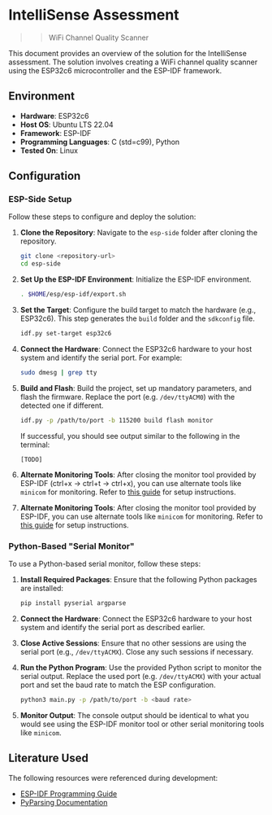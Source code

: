 # IntelliSense Assessment

>> WiFi Channel Quality Scanner

This document provides an overview of the solution for the IntelliSense assessment. The solution involves creating a WiFi channel quality scanner using the ESP32c6 microcontroller and the ESP-IDF framework.

## Environment

- **Hardware**: ESP32c6
- **Host OS**: Ubuntu LTS 22.04
- **Framework**: ESP-IDF
- **Programming Languages**: C (std=c99), Python
- **Tested On**: Linux

## Configuration

### ESP-Side Setup

Follow these steps to configure and deploy the solution:

1. **Clone the Repository**:
   Navigate to the `esp-side` folder after cloning the repository.
   ```bash
   git clone <repository-url>
   cd esp-side
   ```

2. **Set Up the ESP-IDF Environment**:
   Initialize the ESP-IDF environment.
   ```bash
   . $HOME/esp/esp-idf/export.sh
   ```

3. **Set the Target**:
   Configure the build target to match the hardware (e.g., ESP32c6). This step generates the `build` folder and the `sdkconfig` file.
   ```bash
   idf.py set-target esp32c6
   ```

4. **Connect the Hardware**:
   Connect the ESP32c6 hardware to your host system and identify the serial port. For example:
   ```bash
   sudo dmesg | grep tty
   ```

5. **Build and Flash**:
   Build the project, set up mandatory parameters, and flash the firmware. Replace the port (e.g. `/dev/ttyACM0`) with the detected one if different.
   ```bash
   idf.py -p /path/to/port -b 115200 build flash monitor
   ```
   If successful, you should see output similar to the following in the terminal:
   ```
   [TODO]
   ```

6. **Alternate Monitoring Tools**:
   After closing the monitor tool provided by ESP-IDF (ctrl+x &rarr; ctrl+t &rarr; ctrl+x), you can use alternate tools like `minicom` for monitoring. Refer to [this guide](https://wiki.emacinc.com/wiki/Getting_Started_With_Minicom) for setup instructions.
6. **Alternate Monitoring Tools**:
   After closing the monitor tool provided by ESP-IDF, you can use alternate tools like `minicom` for monitoring. Refer to [this guide](https://wiki.emacinc.com/wiki/Getting_Started_With_Minicom) for setup instructions.

### Python-Based "Serial Monitor"

To use a Python-based serial monitor, follow these steps:

1. **Install Required Packages**:
   Ensure that the following Python packages are installed:
   ```bash
   pip install pyserial argparse
   ```

2. **Connect the Hardware**:
   Connect the ESP32c6 hardware to your host system and identify the serial port as described earlier.

3. **Close Active Sessions**:
   Ensure that no other sessions are using the serial port (e.g., `/dev/ttyACMX`). Close any such sessions if necessary.

4. **Run the Python Program**:
   Use the provided Python script to monitor the serial output. Replace the used port (e.g. `/dev/ttyACMX`) with your actual port and set the baud rate to match the ESP configuration.
   ```bash
   python3 main.py -p /path/to/port -b <baud rate>
   ```

5. **Monitor Output**:
   The console output should be identical to what you would see using the ESP-IDF monitor tool or other serial monitoring tools like `minicom`.
## Literature Used

The following resources were referenced during development:

- [ESP-IDF Programming Guide](https://docs.espressif.com/projects/esp-idf/en/stable/esp32/index.html)
- [PyParsing Documentation](https://pyparsing-docs.readthedocs.io/en/latest/)
